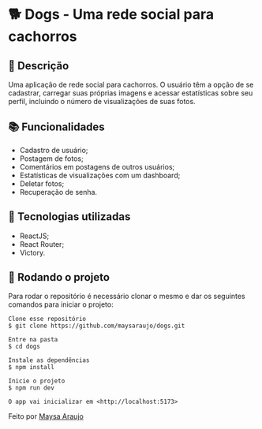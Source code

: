 <h1 text-align="center">🐕 Dogs - Uma rede social para cachorros</h1>

## :memo: Descrição
Uma aplicação de rede social para cachorros. O usuário têm a opção de se cadastrar, carregar suas próprias imagens e acessar estatísticas sobre seu perfil, incluindo o número de visualizações de suas fotos.

## :books: Funcionalidades
* Cadastro de usuário;
* Postagem de fotos;
* Comentários em postagens de outros usuários;
* Estatísticas de visualizações com um dashboard;
* Deletar fotos;
* Recuperação de senha.

## :wrench: Tecnologias utilizadas
* ReactJS;
* React Router;
* Victory.

## :rocket: Rodando o projeto
Para rodar o repositório é necessário clonar o mesmo e dar os seguintes comandos para iniciar o projeto:
```
Clone esse repositório
$ git clone https://github.com/maysaraujo/dogs.git

Entre na pasta
$ cd dogs

Instale as dependências
$ npm install

Inicie o projeto
$ npm run dev

O app vai inicializar em <http://localhost:5173>
```

Feito por <a href="https://github.com/maysaraujo">Maysa Araujo</a>
